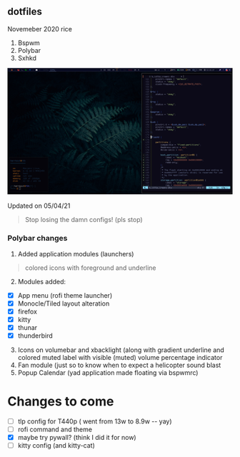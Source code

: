 ## dotfiles

Novemeber 2020 rice

1. Bspwm
2. Polybar
3. Sxhkd 

![Preview](./2022.png)

Updated on 05/04/21 

>Stop losing the damn configs! (pls stop)

### Polybar changes

1.  Added application modules (launchers)
  > colored icons with foreground and underline

2. Modules added:
  - [x] App menu (rofi theme launcher)
  - [x] Monocle/Tiled layout alteration
  - [x] firefox
  - [x] kitty
  - [x] thunar
  - [x] thunderbird

3. Icons on volumebar and xbacklight (along with gradient underline and colored muted label with visible (muted) volume percentage indicator
4. Fan module (just so to know when to expect a helicopter sound blast
5. Popup Calendar (yad application made floating via bspwmrc)

# Changes to come
- [ ] tlp config for T440p ( went from 13w to 8.9w -- yay)
- [ ] rofi command and theme
- [X] maybe try pywall? (think I did it for now)
- [ ] kitty config (and kitty-cat)

